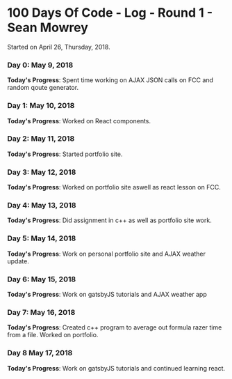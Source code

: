 # 100 Days Of Code - Log - Round 1 - Sean Mowrey

Started on April 26, Thursday, 2018.
### Day 0: May 9, 2018 
**Today's Progress**: Spent time working on AJAX JSON calls on FCC and random qoute generator. 

### Day 1: May 10, 2018 
**Today's Progress**: Worked on React components. 

### Day 2: May 11, 2018 
**Today's Progress**: Started portfolio site. 

### Day 3: May 12, 2018 
**Today's Progress**: Worked on portfolio site aswell as react lesson on FCC. 

### Day 4: May 13, 2018 
**Today's Progress**: Did assignment in c++ as well as portfolio site work. 

### Day 5: May 14, 2018 
**Today's Progress**: Work on personal portfolio site and AJAX weather update. 

### Day 6: May 15, 2018 
**Today's Progress**: Work on gatsbyJS tutorials and AJAX weather app 

### Day 7: May 16, 2018 
**Today's Progress**: Created c++ program to average out formula razer time from a file. Worked on portfolio.

### Day 8 May 17, 2018 
**Today's Progress**: Work on gatsbyJS tutorials and continued learning react. 
